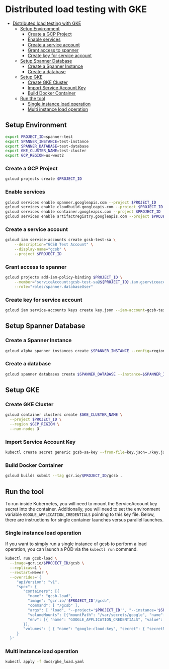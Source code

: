 # Distributed load testing with GKE

- [Distributed load testing with GKE](#distributed-load-testing-with-gke)
  - [Setup Environment](#setup-environment)
    - [Create a GCP Project](#create-a-gcp-project)
    - [Enable services](#enable-services)
    - [Create a service account](#create-a-service-account)
    - [Grant access to spanner](#grant-access-to-spanner)
    - [Create key for service account](#create-key-for-service-account)
  - [Setup Spanner Database](#setup-spanner-database)
    - [Create a Spanner Instance](#create-a-spanner-instance)
    - [Create a database](#create-a-database)
  - [Setup GKE](#setup-gke)
    - [Create GKE Cluster](#create-gke-cluster)
    - [Import Service Account Key](#import-service-account-key)
    - [Build Docker Container](#build-docker-container)
  - [Run the tool](#run-the-tool)
    - [Single instance load operation](#single-instance-load-operation)
    - [Multi instance load operation](#multi-instance-load-operation)

## Setup Environment

```sh
export PROJECT_ID=spanner-test
export SPANNER_INSTANCE=test-instance
export SPANNER_DATABASE=test-database
export GKE_CLUSTER_NAME=test-cluster
export GCP_REGION=us-west2
```

### Create a GCP Project

```sh
gcloud projects create $PROJECT_ID
```

### Enable services

```sh
gcloud services enable spanner.googleapis.com --project $PROJECT_ID
gcloud services enable cloudbuild.googleapis.com --project $PROJECT_ID
gcloud services enable container.googleapis.com --project $PROJECT_ID
gcloud services enable artifactregistry.googleapis.com --project $PROJECT_ID
```

### Create a service account

```sh
gcloud iam service-accounts create gcsb-test-sa \
    --description="GCSB Test Account" \
    --display-name="gcsb" \
    --project $PROJECT_ID
```

### Grant access to spanner

```sh
gcloud projects add-iam-policy-binding $PROJECT_ID \
    --member="serviceAccount:gcsb-test-sa@${PROJECT_ID}.iam.gserviceaccount.com" \
    --role="roles/spanner.databaseUser"
```

### Create key for service account

```sh
gcloud iam service-accounts keys create key.json --iam-account=gcsb-test-sa@${PROJECT_ID}.iam.gserviceaccount.com
```

## Setup Spanner Database

### Create a Spanner Instance

```sh
gcloud alpha spanner instances create $SPANNER_INSTANCE --config=regional-us-east1 --processing-units=1000 --project $PROJECT_ID
```

### Create a database

```sh
gcloud spanner databases create $SPANNER_DATABASE --instance=$SPANNER_INSTANCE --project $PROJECT_ID
```

## Setup GKE

### Create GKE Cluster

```sh
gcloud container clusters create $GKE_CLUSTER_NAME \
  --project $PROJECT_ID \
  --region $GCP_REGION \
  --num-nodes 3
```

### Import Service Account Key

```sh
kubectl create secret generic gcsb-sa-key --from-file=key.json=./key.json
```

### Build Docker Container

```sh
gcloud builds submit --tag gcr.io/$PROJECT_ID/gcsb .
```

## Run the tool

To run inside Kubernetes, you will need to mount the ServiceAccount key secret into the container. Additionally, you will need to set the environment variable `GOOGLE_APPLICATION_CREDENTIALS` pointing to this key file. Below, there are instructions for single container launches versus parallel launches.

### Single instance load operation

If you want to simply run a single instance of gcsb to perform a load operation, you can launch a POD via the `kubectl run` command.

```sh
kubectl run gcsb-load \
  --image=gcr.io/$PROJECT_ID/gcsb \
  --replicas=1 \
  --restart=Never \
  --overrides='{
     "apiVersion": "v1",
     "spec": {
        "containers": [{
          "name": "gcsb-load",
          "image": "gcr.io/'$PROJECT_ID'/gcsb",
          "command": [ "/gcsb" ],
          "args": [ "load", "--project='$PROJECT_ID'", "--instance='$SPANNER_INSTANCE'", "--database='$SPANNER_DATABASE'", "--table=SingleSingers", "--operations=1000000"],
          "volumeMounts": [{"mountPath": "/var/secrets/google", "name": "google-cloud-key"}],
          "env": [{ "name": "GOOGLE_APPLICATION_CREDENTIALS", "value": "/var/secrets/google/key.json" }]
        }],
        "volumes": [ { "name": "google-cloud-key", "secret": { "secretName": "gcsb-sa-key" } } ]
     }
  }'
```

### Multi instance load operation

```sh
kubectl apply -f docs/gke_load.yaml
```
